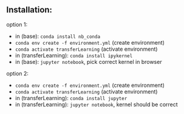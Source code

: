 ## Installation:

option 1:
* in (base): ```conda install nb_conda```
* `conda env create -f environment.yml` (create environment)
* `conda activate transferLearning` (activate environment)
* in (transferLearning): `conda install ipykernel`
* in (base): `jupyter notebook`, pick correct kernel in browser

option 2:
* `conda env create -f environment.yml` (create environment)
* `conda activate transferLearning` (activate environment)
* in (transferLearning): `conda install jupyter`
* in (transferLearning): `jupyter notebook`, kernel should be correct
